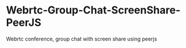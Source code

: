 # Webrtc-Group-Chat-ScreenShare-PeerJS
 Webrtc conference, group chat with screen share using peerjs
